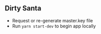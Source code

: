 ## Dirty Santa
* Request or re-generate master.key file
* Run `yarn start-dev` to begin app locally
